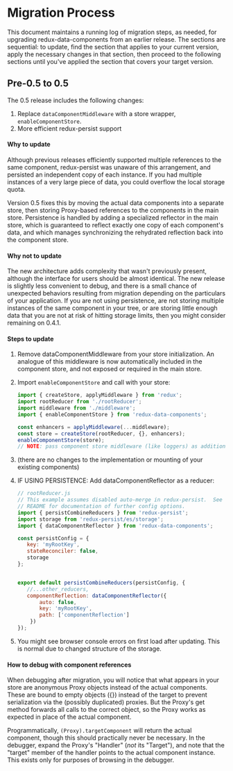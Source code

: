 # Migration Process

This document maintains a running log of migration steps, as needed, for upgrading
redux-data-components from an earlier release.  The sections are sequential: to update,
find the section that applies to your current version, apply the necessary changes in
that section, then proceed to the following sections until you've applied the section
that covers your target version.

## Pre-0.5 to 0.5

The 0.5 release includes the following changes:
1. Replace `dataComponentMiddleware` with a store wrapper, `enableComponentStore`.
1. More efficient redux-persist support

#### Why to update

Although previous releases efficiently supported multiple references to the same 
component, redux-persist was unaware of this arrangement, and persisted an independent
copy of each instance.  If you had multiple instances of a very large piece of data, 
you could overflow the local storage quota.
  
Version 0.5 fixes this by moving the actual data components into a separate store, then storing Proxy-based references to the components in the main
store.  Persistence is handled by adding a specialized reflector in the main store,
which is guaranteed to reflect exactly one copy of each component's data, and which
manages synchronizing the rehydrated reflection back into the component store.

#### Why not to update

The new architecture adds complexity that wasn't previously present, although the
interface for users should be almost identical.  The new release is slightly less 
convenient to debug, and there is a small chance of unexpected behaviors resulting 
from migration depending on the particulars of your application.  If you are not using
persistence, are not storing multiple instances of the same component in your tree, or 
are storing little enough data that you are not at risk of hitting storage limits, 
then you might consider remaining on 0.4.1.

#### Steps to update
1. Remove dataComponentMiddleware from your store initialization.  An analogue of
   this middleware is now automatically included in the component store, and not
   exposed or required in the main store.
   
2. Import `enableComponentStore` and call with your store:

    ```javascript
    import { createStore, applyMiddleware } from 'redux';
    import rootReducer from './rootReducer';
    import middleware from './middleware';
    import { enableComponentStore } from 'redux-data-components';
    
    const enhancers = applyMiddleware(...middleware);
    const store = createStore(rootReducer, {}, enhancers);
    enableComponentStore(store); 
    // NOTE: pass component store middleware (like loggers) as additional arguments to enableComponentStore.
    ```
3. (there are no changes to the implementation or mounting of your existing components)

4. IF USING PERSISTENCE: Add dataComponentReflector as a reducer:
    ```javascript
    // rootReducer.js
    // This example assumes disabled auto-merge in redux-persist.  See
    // README for documentation of further config options.  
    import { persistCombineReducers } from 'redux-persist';
    import storage from 'redux-persist/es/storage';
    import { dataComponentReflector } from 'redux-data-components';
 
    const persistConfig = {
       key: 'myRootKey',
       stateReconciler: false,
       storage
    };

 
    export default persistCombineReducers(persistConfig, {
       //...other_reducers,
       componentReflection: dataComponentReflector({
           auto: false, 
           key: 'myRootKey',
           path: ['componentReflection']
        })
    });
    ```
    
5.  You might see browser console errors on first load after updating.  This is
    normal due to changed structure of the storage.
    
#### How to debug with component references
When debugging after migration, you will notice that what appears in your store are
anonymous Proxy objects instead of the actual components.  These are bound to empty
objects ({}) instead of the target to prevent serialization via the (possibly
duplicated) proxies.  But the Proxy's get method forwards all calls to the correct
object, so the Proxy works as expected in place of the actual component.

Programmatically, `(Proxy).targetComponent` will return the actual component, though this
should practically never be necessary.  In the debugger, expand the Proxy's "Handler"
(*not* its "Target"), and note that the "target" member of the handler points to the
actual component instance.  This exists only for purposes of browsing in the debugger.